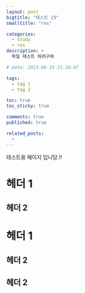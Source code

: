 ```yaml
---
layout: post
bigtitle: "테스트 23"
smalltitle: "ros"

categories:
  - study
  - ros
description: >
  파일 테스트 하려구여

# date: 2023-06-19 21:26:47

tags:
  - tag 1
  - tag 2

toc: true
toc_sticky: true

comments: true
published: true

related_posts:
  -
---
```


테스트용 페이지 입니당.!!

# 헤더 1

## 헤더 2

# 헤더 1

## 헤더 2

## 헤더 2
